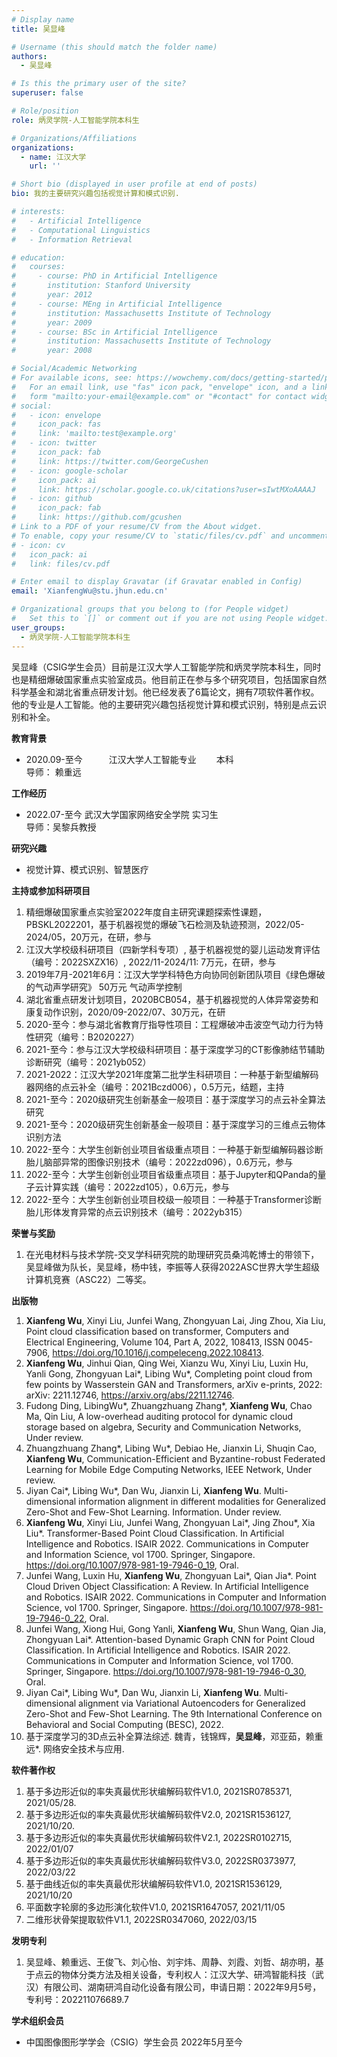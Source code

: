 ```yaml
---
# Display name
title: 吴显峰

# Username (this should match the folder name)
authors:
  - 吴显峰

# Is this the primary user of the site?
superuser: false

# Role/position
role: 炳灵学院-人工智能学院本科生

# Organizations/Affiliations
organizations:
  - name: 江汉大学
    url: ''

# Short bio (displayed in user profile at end of posts)
bio: 我的主要研究兴趣包括视觉计算和模式识别.

# interests:
#   - Artificial Intelligence
#   - Computational Linguistics
#   - Information Retrieval

# education:
#   courses:
#     - course: PhD in Artificial Intelligence
#       institution: Stanford University
#       year: 2012
#     - course: MEng in Artificial Intelligence
#       institution: Massachusetts Institute of Technology
#       year: 2009
#     - course: BSc in Artificial Intelligence
#       institution: Massachusetts Institute of Technology
#       year: 2008

# Social/Academic Networking
# For available icons, see: https://wowchemy.com/docs/getting-started/page-builder/#icons
#   For an email link, use "fas" icon pack, "envelope" icon, and a link in the
#   form "mailto:your-email@example.com" or "#contact" for contact widget.
# social:
#   - icon: envelope
#     icon_pack: fas
#     link: 'mailto:test@example.org'
#   - icon: twitter
#     icon_pack: fab
#     link: https://twitter.com/GeorgeCushen
#   - icon: google-scholar
#     icon_pack: ai
#     link: https://scholar.google.co.uk/citations?user=sIwtMXoAAAAJ
#   - icon: github
#     icon_pack: fab
#     link: https://github.com/gcushen
# Link to a PDF of your resume/CV from the About widget.
# To enable, copy your resume/CV to `static/files/cv.pdf` and uncomment the lines below.
# - icon: cv
#   icon_pack: ai
#   link: files/cv.pdf

# Enter email to display Gravatar (if Gravatar enabled in Config)
email: 'XianfengWu@stu.jhun.edu.cn'

# Organizational groups that you belong to (for People widget)
#   Set this to `[]` or comment out if you are not using People widget.
user_groups:
  - 炳灵学院-人工智能学院本科生
---
```


吴显峰（CSIG学生会员）目前是江汉大学人工智能学院和炳灵学院本科生，同时也是精细爆破国家重点实验室成员。他目前正在参与多个研究项目，包括国家自然科学基金和湖北省重点研发计划。他已经发表了6篇论文，拥有7项软件著作权。他的专业是人工智能。他的主要研究兴趣包括视觉计算和模式识别，特别是点云识别和补全。

**教育背景**
 - 2020.09-至今　　　江汉大学人工智能专业　　       本科
<br>                    导师： 赖重远  

**工作经历**
 - 2022.07-至今     武汉大学国家网络安全学院       实习生
 <br>                     导师：吴黎兵教授  

                    
**研究兴趣**
 - 视觉计算、模式识别、智慧医疗

**主持或参加科研项目**
 1. 精细爆破国家重点实验室2022年度自主研究课题探索性课题，PBSKL2022201，基于机器视觉的爆破飞石检测及轨迹预测，2022/05-2024/05，20万元，在研，参与
 2. 江汉大学校级科研项目（四新学科专项）, 基于机器视觉的婴儿运动发育评估（编号：2022SXZX16）, 2022/11-2024/11: 7万元，在研，参与
 3. 2019年7月-2021年6月：江汉大学学科特色方向协同创新团队项目《绿色爆破的气动声学研究》 50万元 气动声学控制
 4. 湖北省重点研发计划项目，2020BCB054，基于机器视觉的人体异常姿势和康复动作识别，2020/09-2022/07、30万元，在研
 5. 2020-至今：参与湖北省教育厅指导性项目：工程爆破冲击波空气动力行为特性研究（编号：B2020227）
 6. 2021-至今：参与江汉大学校级科研项目：基于深度学习的CT影像肺结节辅助诊断研究（编号：2021yb052）
 7. 2021-2022：江汉大学2021年度第二批学生科研项目：一种基于新型编解码器网络的点云补全（编号：2021Bczd006），0.5万元，结题，主持
 8. 2021-至今：2020级研究生创新基金一般项目：基于深度学习的点云补全算法研究
 9. 2021-至今：2020级研究生创新基金一般项目：基于深度学习的三维点云物体识别方法
 10. 2022-至今：大学生创新创业项目省级重点项目：一种基于新型编解码器诊断胎儿脑部异常的图像识别技术（编号：2022zd096），0.6万元，参与
 11. 2022-至今：大学生创新创业项目省级重点项目：基于Jupyter和QPanda的量子云计算实践（编号：2022zd105），0.6万元，参与
 12. 2022-至今：大学生创新创业项目校级一般项目：一种基于Transformer诊断胎儿形体发育异常的点云识别技术（编号：2022yb315）

**荣誉与奖励**

 1. 在光电材料与技术学院-交叉学科研究院的助理研究员桑鸿乾博士的带领下，吴显峰做为队长，吴显峰，杨中钱，李振等人获得2022ASC世界大学生超级计算机竞赛（ASC22）二等奖。

**出版物**
 1.	**Xianfeng Wu**, Xinyi Liu, Junfei Wang, Zhongyuan Lai, Jing Zhou, Xia Liu, Point cloud classification based on transformer, Computers and Electrical Engineering,
Volume 104, Part A, 2022, 108413, ISSN 0045-7906, https://doi.org/10.1016/j.compeleceng.2022.108413.
 2.	**Xianfeng Wu**, Jinhui Qian, Qing Wei, Xianzu Wu, Xinyi Liu, Luxin Hu, Yanli Gong, Zhongyuan Lai*, Libing Wu*, Completing point cloud from few points by Wasserstein GAN and Transformers, arXiv e-prints, 2022: arXiv: 2211.12746, https://arxiv.org/abs/2211.12746.
 3.	Fudong Ding, LibingWu*, Zhuangzhuang Zhang*, **Xianfeng Wu**, Chao Ma,  Qin Liu, A low-overhead auditing protocol for dynamic cloud storage based on algebra, Security and Communication Networks, Under review.
 4.	Zhuangzhuang Zhang*, Libing Wu*, Debiao He, Jianxin Li, Shuqin Cao, **Xianfeng Wu**, Communication-Efficient and Byzantine-robust Federated Learning for Mobile Edge Computing Networks, IEEE Network, Under review.
 5.	Jiyan Cai*, Libing Wu*, Dan Wu, Jianxin Li, **Xianfeng Wu**. Multi-dimensional information alignment in different modalities for Generalized Zero-Shot and Few-Shot Learning. Information. Under review.
 6.	**Xianfeng Wu**, Xinyi Liu, Junfei Wang, Zhongyuan Lai*, Jing Zhou*, Xia Liu*. Transformer-Based Point Cloud Classification. In Artificial Intelligence and Robotics. ISAIR 2022. Communications in Computer and Information Science, vol 1700. Springer, Singapore. https://doi.org/10.1007/978-981-19-7946-0_19, Oral.
 7.	Junfei Wang, Luxin Hu, **Xianfeng Wu**, Zhongyuan Lai*, Qian Jia*. Point Cloud Driven Object Classification: A Review. In Artificial Intelligence and Robotics. ISAIR 2022. Communications in Computer and Information Science, vol 1700. Springer, Singapore. https://doi.org/10.1007/978-981-19-7946-0_22, Oral.
 8.	Junfei Wang, Xiong Hui, Gong Yanli, **Xianfeng Wu**, Shun Wang, Qian Jia, Zhongyuan Lai*. Attention-based Dynamic Graph CNN for Point Cloud Classification. In Artificial Intelligence and Robotics. ISAIR 2022. Communications in Computer and Information Science, vol 1700. Springer, Singapore. https://doi.org/10.1007/978-981-19-7946-0_30, Oral.
 9.	Jiyan Cai*, Libing Wu*, Dan Wu, Jianxin Li, **Xianfeng Wu**. Multi-dimensional alignment via Variational Autoencoders for Generalized Zero-Shot and Few-Shot Learning. The 9th International Conference on Behavioral and Social Computing (BESC), 2022.
 10.	基于深度学习的3D点云补全算法综述. 魏青，钱锦辉，**吴显峰**，邓亚茹，赖重远*. 网络安全技术与应用.

**软件著作权**
 1.	基于多边形近似的率失真最优形状编解码软件V1.0, 2021SR0785371, 2021/05/28.
 2.	基于多边形近似的率失真最优形状编解码软件V2.0, 2021SR1536127, 2021/10/20.
 3.	基于多边形近似的率失真最优形状编解码软件V2.1, 2022SR0102715, 2022/01/07
 4.	基于多边形近似的率失真最优形状编解码软件V3.0, 2022SR0373977, 2022/03/22
 5.	基于曲线近似的率失真最优形状编解码软件V1.0, 2021SR1536129, 2021/10/20
 6.	平面数字轮廓的多边形演化软件V1.0, 2021SR1647057, 2021/11/05
 7.	二维形状骨架提取软件V1.1, 2022SR0347060, 2022/03/15

**发明专利**  

 1. 吴显峰、赖重远、王俊飞、刘心怡、刘宇炜、周静、刘霞、刘哲、胡亦明，基于点云的物体分类方法及相关设备，专利权人：江汉大学、研鸿智能科技（武汉）有限公司、湖南研鸿自动化设备有限公司，申请日期：2022年9月5号，专利号：202211076689.7

**学术组织会员**
 - 中国图像图形学学会（CSIG）学生会员 2022年5月至今



